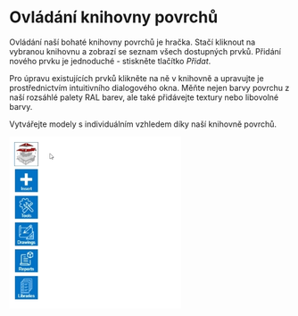 # Ovládání knihovny povrchů

Ovládání naší bohaté knihovny povrchů je hračka. Stačí kliknout na vybranou knihovnu a zobrazí se seznam všech dostupných prvků. Přidání nového prvku je jednoduché - stiskněte tlačítko *Přidat*.

Pro úpravu existujících prvků klikněte na ně v knihovně a upravujte je prostřednictvím intuitivního dialogového okna. Měňte nejen barvy povrchu z naší rozsáhlé palety RAL barev, ale také přidávejte textury nebo libovolné barvy.

Vytvářejte modely s individuálním vzhledem díky naší knihovně povrchů.

![Surface library options](img/surfaceLibrary.gif) 
